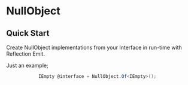 #   NullObject

## Quick Start

Create NullObject implementations from your Interface in run-time with Reflection Emit.

Just an example;


```csharp
            IEmpty @interface = NullObject.Of<IEmpty>();
```